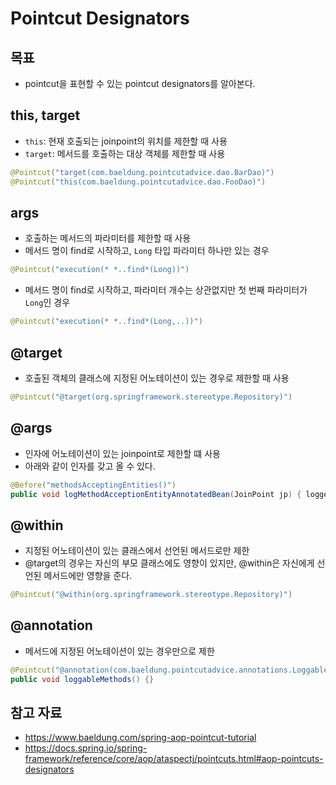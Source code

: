 # Pointcut Designators

## 목표

- pointcut을 표현할 수 있는 pointcut designators를 알아본다.

## this, target

- `this`: 현재 호출되는 joinpoint의 위치를 제한할 때 사용
- `target`: 메서드를 호출하는 대상 객체를 제한할 때 사용

```kotlin
@Pointcut("target(com.baeldung.pointcutadvice.dao.BarDao)")
@Pointcut("this(com.baeldung.pointcutadvice.dao.FooDao)")
```

## args

- 호출하는 메서드의 파라미터를 제한할 때 사용
- 메서드 명이 find로 시작하고, `Long` 타입 파라미터 하나만 있는 경우

```kotlin
@Pointcut("execution(* *..find*(Long))")
```

- 메서드 명이 find로 시작하고, 파라미터 개수는 상관없지만 첫 번째 파라미터가 `Long`인 경우

```kotlin
@Pointcut("execution(* *..find*(Long,..))")
```

## @target

- 호출된 객체의 클래스에 지정된 어노테이션이 있는 경우로 제한할 때 사용

```kotlin
@Pointcut("@target(org.springframework.stereotype.Repository)")
```

## @args

- 인자에 어노테이션이 있는 joinpoint로 제한할 떄 사용
- 아래와 같이 인자를 갖고 올 수 있다.

```java
@Before("methodsAcceptingEntities()") 
public void logMethodAcceptionEntityAnnotatedBean(JoinPoint jp) { logger.info("Accepting beans with @Entity annotation: " + jp.getArgs()[0]); }
```

## @within

- 지정된 어노테이션이 있는 클래스에서 선언된 메서드로만 제한
- @target의 경우는 자신의 부모 클래스에도 영향이 있지만, @within은 자신에게 선언된 메서드에만 영향을 준다.

```kotlin
@Pointcut("@within(org.springframework.stereotype.Repository)")
```

## @annotation

- 메서드에 지정된 어노테이션이 있는 경우만으로 제한

```java
@Pointcut("@annotation(com.baeldung.pointcutadvice.annotations.Loggable)") 
public void loggableMethods() {}
```

## 참고 자료

- https://www.baeldung.com/spring-aop-pointcut-tutorial
- https://docs.spring.io/spring-framework/reference/core/aop/ataspectj/pointcuts.html#aop-pointcuts-designators
